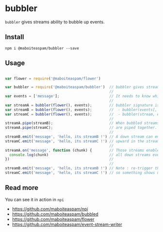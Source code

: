 # bubbler

`bubbler` gives streams ability to bubble up events.

## Install

    npm i @maboiteaspam/bubbler --save

## Usage

```js

var flower = require('@maboiteaspam/flower')

var bubbler = require('@maboiteaspam/bubbler')  // bubbler gives streams ability to bubble up events.
                                                //
var events = ['message'];                       // It needs to know which events to bubble.
                                                //
var streamA = bubbler(flower(), events);        // bubbler signature is
var streamB = bubbler(flower(), events);        //  - bubbler(events[, name[, fnT[, fnF]]]) => new stream
var streamC = bubbler(flower(), events);        //  - bubbler(stream, events[, name]) => stream
                                                //
streamA.pipe(streamB);                          // When bubbled streams
streamA.pipe(streamC);                          // are piped together.
                                                //
streamB.emit('message', 'hello, its streamB !') // A down stream can emit events
streamC.emit('message', 'hello, its streamC !') // upward in the stream.
                                                //
streamA.on('message', function (chunk) {        // Those streams enable you to listen
  console.log(chunk)                            // all down streams events in one handler.
})                                              //
                                                //
streamB.emit('message', 'hello, its streamB !') // Note : re-trigger the events to invoke the listener,
streamC.emit('message', 'hello, its streamC !') // so something shows up at runtime ;)

```

## Read more

You can see it in action in `npi`

- https://github.com/maboiteaspam/npi
- https://github.com/maboiteaspam/bubbled
- https://github.com/maboiteaspam/flower
- https://github.com/maboiteaspam/event-stream-writer
